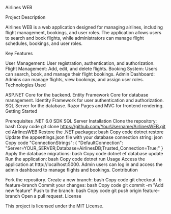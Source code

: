 Airlines WEB

Project Description

Airlines WEB is a web application designed for managing airlines, including flight management, bookings, and user roles. The application allows users to search and book flights, while administrators can manage flight schedules, bookings, and user roles.

Key Features

User Management: User registration, authentication, and authorization.
Flight Management: Add, edit, and delete flights.
Booking System: Users can search, book, and manage their flight bookings.
Admin Dashboard: Admins can manage flights, view bookings, and assign user roles.
Technologies Used

ASP.NET Core for the backend.
Entity Framework Core for database management.
Identity Framework for user authentication and authorization.
SQL Server for the database.
Razor Pages and MVC for frontend rendering.
Getting Started

Prerequisites
.NET 6.0 SDK
SQL Server
Installation
Clone the repository:
bash
Copy code
git clone https://github.com/YourUsername/AirlinesWEB.git
cd AirlinesWEB
Restore the .NET packages:
bash
Copy code
dotnet restore
Update the appsettings.json file with your database connection string:
json
Copy code
"ConnectionStrings": {
  "DefaultConnection": "Server=YOUR_SERVER;Database=AirlinesDB;Trusted_Connection=True;"
}
Apply the database migrations:
bash
Copy code
dotnet ef database update
Run the application:
bash
Copy code
dotnet run
Usage
Access the application at http://localhost:5000.
Admin users can log in and access the admin dashboard to manage flights and bookings.
Contribution

Fork the repository.
Create a new branch:
bash
Copy code
git checkout -b feature-branch
Commit your changes:
bash
Copy code
git commit -m "Add new feature"
Push to the branch:
bash
Copy code
git push origin feature-branch
Open a pull request.
License

This project is licensed under the MIT License.
